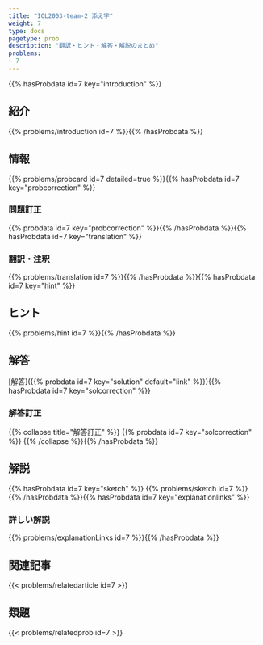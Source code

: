 ```yaml
---
title: "IOL2003-team-2 添え字"
weight: 7
type: docs
pagetype: prob
description: "翻訳・ヒント・解答・解説のまとめ"
problems: 
- 7
---
```


{{% hasProbdata id=7 key="introduction" %}}

## 紹介

{{% problems/introduction id=7 %}}{{% /hasProbdata %}}

## 情報

{{% problems/probcard id=7 detailed=true %}}{{% hasProbdata id=7 key="probcorrection" %}}

### 問題訂正

{{% probdata id=7 key="probcorrection" %}}{{% /hasProbdata %}}{{% hasProbdata id=7 key="translation" %}}

### 翻訳・注釈

{{% problems/translation id=7 %}}{{% /hasProbdata %}}{{% hasProbdata id=7 key="hint" %}}

## ヒント

{{% problems/hint id=7 %}}{{% /hasProbdata %}}

## 解答

[解答]({{% probdata id=7 key="solution" default="link" %}}){{% hasProbdata id=7 key="solcorrection" %}}

### 解答訂正

{{% collapse title="解答訂正" %}}
{{% probdata id=7 key="solcorrection" %}}
{{% /collapse %}}{{% /hasProbdata %}}

## 解説

{{% hasProbdata id=7 key="sketch" %}}
{{% problems/sketch id=7 %}}
{{% /hasProbdata %}}{{% hasProbdata id=7 key="explanationlinks" %}}

### 詳しい解説

{{% problems/explanationLinks id=7 %}}{{% /hasProbdata %}}

## 関連記事

{{< problems/relatedarticle id=7 >}}

## 類題

{{< problems/relatedprob id=7 >}}
